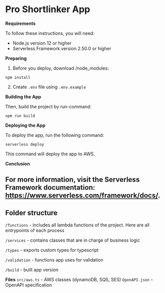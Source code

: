 # Pro Shortlinker App

**Requirements**

To follow these instructions, you will need:

* Node.js version 12 or higher
* Serverless Framework version 2.50.0 or higher

**Preparing**

1. Before you deploy, download /node_modules:

```
npm install
```

2. Create `.env` file using `.env.example`

**Building the App**


Then, build the project by run-command:

```
npm run build
```

**Deploying the App**

To deploy the app, run the following command:

```
serverless deploy
```

This command will deploy the app to AWS.

**Conclusion**

For more information, visit the Serverless Framework documentation: https://www.serverless.com/framework/docs/.
------------------------------------------------------


## Folder structure

`/functions` - includes all lambda functions of the project. Here are all entrypoints of each process

`/services` - contains classes that are in charge of business logic

`/types` - exports custom types for typescript

`/validation` - functions app uses for validation

`/build` - built app version

**Files**
`src/aws.ts` - AWS classes (dynamoDB, SQS, SES)
`OpenAPI.json` - OpenAPI specification



